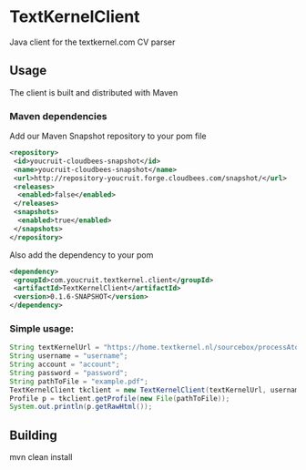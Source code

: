 TextKernelClient
================

Java client for the textkernel.com CV parser


Usage
-----

The client is built and distributed with Maven
### Maven dependencies
Add our Maven Snapshot repository to your pom file
```xml
<repository>
 <id>youcruit-cloudbees-snapshot</id>
 <name>youcruit-cloudbees-snapshot</name>
 <url>http://repository-youcruit.forge.cloudbees.com/snapshot/</url>
 <releases>
  <enabled>false</enabled>
 </releases>
 <snapshots>
  <enabled>true</enabled>
 </snapshots>
</repository>
```

Also add the dependency to your pom
```xml
<dependency>
 <groupId>com.youcruit.textkernel.client</groupId>
 <artifactId>TextKernelClient</artifactId>
 <version>0.1.6-SNAPSHOT</version>
</dependency>
```

### Simple usage:

```java
String textKernelUrl = "https://home.textkernel.nl/sourcebox/processAtomicPost.do";
String username = "username";
String account = "account";
String password = "password";
String pathToFile = "example.pdf";
TextKernelClient tkclient = new TextKernelClient(textKernelUrl, username, account, password);
Profile p = tkclient.getProfile(new File(pathToFile));
System.out.println(p.getRawHtml());
```

Building
--------

mvn clean install